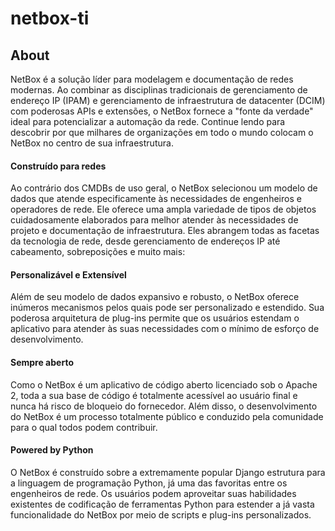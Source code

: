 # netbox-ti
## About
NetBox é a solução líder para modelagem e documentação de redes modernas. Ao combinar as disciplinas tradicionais de gerenciamento de endereço IP (IPAM) e gerenciamento de infraestrutura de datacenter (DCIM) com poderosas APIs e extensões, o NetBox fornece a "fonte da verdade" ideal para potencializar a automação da rede. Continue lendo para descobrir por que milhares de organizações em todo o mundo colocam o NetBox no centro de sua infraestrutura. 
#### Construído para redes 
Ao contrário dos CMDBs de uso geral, o NetBox selecionou um modelo de dados que atende especificamente às necessidades de engenheiros e operadores de rede. Ele oferece uma ampla variedade de tipos de objetos cuidadosamente elaborados para melhor atender às necessidades de projeto e documentação de infraestrutura. Eles abrangem todas as facetas da tecnologia de rede, desde gerenciamento de endereços IP até cabeamento, sobreposições e muito mais: 
#### Personalizável e Extensível 
Além de seu modelo de dados expansivo e robusto, o NetBox oferece inúmeros mecanismos pelos quais pode ser personalizado e estendido. Sua poderosa arquitetura de plug-ins permite que os usuários estendam o aplicativo para atender às suas necessidades com o mínimo de esforço de desenvolvimento.
#### Sempre aberto
Como o NetBox é um aplicativo de código aberto licenciado sob o Apache 2, toda a sua base de código é totalmente acessível ao usuário final e nunca há risco de bloqueio do fornecedor. Além disso, o desenvolvimento do NetBox é um processo totalmente público e conduzido pela comunidade para o qual todos podem contribuir. 
#### Powered by Python
O NetBox é construído sobre a extremamente popular Django estrutura para a linguagem de programação Python, já uma das favoritas entre os engenheiros de rede. Os usuários podem aproveitar suas habilidades existentes de codificação de ferramentas Python para estender a já vasta funcionalidade do NetBox por meio de scripts e plug-ins personalizados.
